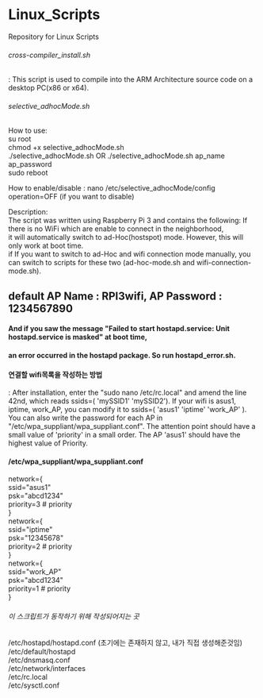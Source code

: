 # Linux_Scripts  
Repository for Linux Scripts  
###### cross-compiler_install.sh  
: This script is used to compile into the ARM Architecture source code on a desktop PC(x86 or x64).  
  
###### selective_adhocMode.sh  
How to use:  
su root  
chmod +x selective_adhocMode.sh  
./selective_adhocMode.sh       OR       ./selective_adhocMode.sh ap_name ap_password  
sudo reboot  

How to enable/disable
: nano /etc/selective_adhocMode/config
  operation=OFF (if you want to disable)


Description:  
The script was written using Raspberry Pi 3 and contains the following: If there is no WiFi which are enable to connect in the   neighborhood,  
it will automatically switch to ad-Hoc(hostspot) mode. However, this will only work at boot time.  
if If you want to switch to ad-Hoc and wifi connection mode manually, you can switch to scripts for these two (ad-hoc-mode.sh and
wifi-connection-mode.sh).  
## default AP Name : RPI3wifi, AP Password : 1234567890  
#### And if you saw the message "Failed to start hostapd.service: Unit hostapd.service is masked" at boot time,  
#### an error occurred in the hostapd package. So run hostapd_error.sh.  
  
#### 연결할 wifi목록을 작성하는 방법
: After installation, enter the "sudo nano /etc/rc.local" and amend the line 42nd, which reads ssids=( 'mySSID1' 'mySSID2'). If your wifi is asus1, iptime, work_AP, you can modify it to ssids=( 'asus1' 'iptime' 'work_AP' ). You can also write the password for each AP in "/etc/wpa_suppliant/wpa_suppliant.conf". The attention point should have a small value of 'priority' in a small order. The AP 'asus1' should have the highest value of Priority.
#### /etc/wpa_suppliant/wpa_suppliant.conf
network={  
        ssid="asus1"  
        psk="abcd1234"  
        priority=3 # priority   
}  
network={  
        ssid="iptime"  
        psk="12345678"  
        priority=2 # priority   
}   
network={  
        ssid="work_AP"  
        psk="abcd1234"  
        priority=1 # priority   
}  
###### 이 스크립트가 동작하기 위해 작성되어지는 곳
/etc/hostapd/hostapd.conf (초기에는 존재하지 않고, 내가 직접 생성해준것임)  
/etc/default/hostapd  
/etc/dnsmasq.conf   
/etc/network/interfaces  
/etc/rc.local  
/etc/sysctl.conf  
